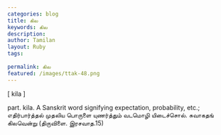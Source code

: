 ```yaml
---
categories: blog
title: கில
keywords: கில
description: 
author: Tamilan
layout: Ruby
tags: 
 
permalink: கில
featured: /images/ttak-48.png
---
```

  
[ kila ]  
  
part. kila. A Sanskrit word signifying expectation, probability, etc.; எதிர்பார்த்தல் முதலிய பொருளை யுணர்த்தும் வடமொழி யிடைச்சொல். சுவாகதங் கிலவென்று (திருவிளை. இரசவாத.15)